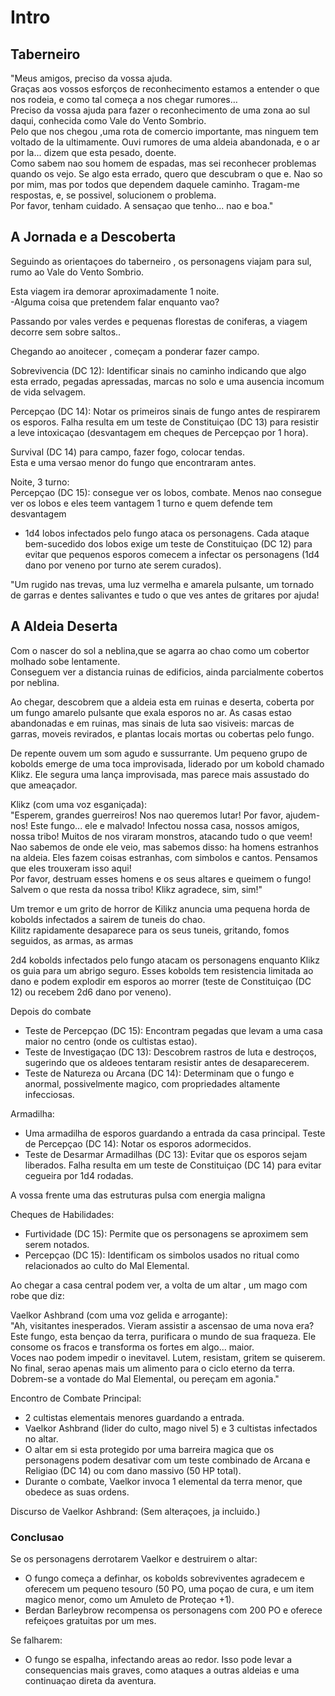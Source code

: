 # Intro

###

## Taberneiro

  
 "Meus amigos, preciso da vossa ajuda.  
Graças aos vossos esforços de reconhecimento estamos a entender o que nos
rodeia, e como tal começa a nos chegar rumores…  
Preciso da vossa ajuda para fazer o reconhecimento de uma  zona ao sul daqui,
conhecida como Vale do Vento Sombrio.  
Pelo que nos chegou ,uma rota de comercio importante, mas ninguem tem voltado
de la ultimamente. Ouvi rumores de uma aldeia abandonada, e o ar por la...
dizem que esta pesado, doente.  
Como sabem nao sou homem de espadas, mas sei reconhecer problemas quando os
vejo. Se algo esta errado, quero que descubram o que e. Nao so por mim, mas
por todos que dependem daquele caminho. Tragam-me respostas, e, se possivel,
solucionem o problema.  
Por favor, tenham cuidado. A sensaçao que tenho... nao e boa."

###

## A Jornada e a Descoberta

Seguindo as orientaçoes do taberneiro , os personagens viajam para sul, rumo
ao Vale do Vento Sombrio.  
  
Esta viagem ira demorar aproximadamente 1 noite.  
-Alguma coisa que pretendem falar enquanto vao?  
  
Passando por vales verdes e pequenas florestas de coniferas, a viagem decorre
sem sobre saltos..  
  
Chegando ao anoitecer , começam a ponderar fazer campo.

Sobrevivencia (DC 12): Identificar sinais no caminho indicando que algo esta
errado, pegadas apressadas, marcas no solo e uma ausencia incomum de vida
selvagem.  
  
Percepçao (DC 14): Notar os primeiros sinais de fungo antes de respirarem os
esporos. Falha resulta em um teste de Constituiçao (DC 13) para resistir a
leve intoxicaçao (desvantagem em cheques de Percepçao por 1 hora).

Survival (DC 14) para campo, fazer fogo, colocar tendas.  
Esta e uma versao menor do fungo que  encontraram antes.

Noite, 3 turno:  
Percepçao (DC 15):  consegue ver os lobos, combate. Menos nao consegue ver os
lobos e eles teem vantagem 1 turno e quem defende tem desvantagem

  * 1d4 lobos infectados pelo fungo ataca os personagens. Cada ataque bem-sucedido dos lobos exige um teste de Constituiçao (DC 12) para evitar que pequenos esporos comecem a infectar os personagens (1d4 dano por veneno por turno ate serem curados).

"Um rugido nas trevas, uma luz vermelha e amarela pulsante, um tornado de
garras e dentes salivantes e tudo o que ves antes de gritares por ajuda!  
  

## A Aldeia Deserta

  
  
Com o nascer do sol a neblina,que se agarra ao chao como um cobertor molhado
sobe lentamente.  
Conseguem ver  a distancia ruinas de edificios, ainda parcialmente cobertos
por neblina.

Ao chegar, descobrem que a  aldeia esta em ruinas e deserta, coberta por um
fungo amarelo pulsante que exala esporos no ar. As casas estao abandonadas e
em ruinas, mas sinais de luta sao visiveis: marcas de garras, moveis
revirados, e plantas locais mortas ou cobertas pelo fungo.  
  
De repente  ouvem um som agudo e sussurrante. Um pequeno grupo de kobolds
emerge de uma toca improvisada, liderado por um kobold chamado Klikz. Ele
segura uma lança improvisada, mas parece mais assustado do que ameaçador.  
  
Klikz (com uma voz esganiçada):  
 "Esperem, grandes guerreiros! Nos nao queremos lutar! Por favor, ajudem-nos!
Este fungo... ele e malvado! Infectou nossa casa, nossos amigos, nossa tribo!
Muitos de nos viraram monstros, atacando tudo o que veem!  
Nao sabemos de onde ele veio, mas sabemos disso: ha homens estranhos na
aldeia. Eles fazem coisas estranhas, com simbolos e cantos. Pensamos que eles
trouxeram isso aqui!  
Por favor, destruam esses homens e os seus altares    e queimem o fungo!
Salvem o que resta da nossa tribo! Klikz agradece, sim, sim!"

  
Um tremor e um grito de horror de Kilikz anuncia uma pequena horda de kobolds
infectados a sairem de tuneis do chao.  
Kilitz rapidamente desaparece para os seus tuneis, gritando, fomos seguidos,
as armas, as armas

2d4 kobolds infectados pelo fungo atacam os personagens enquanto Klikz os guia
para um abrigo seguro. Esses kobolds tem resistencia limitada ao dano e podem
explodir em esporos ao morrer (teste de Constituiçao (DC 12) ou recebem 2d6
dano por veneno).  
  
Depois do combate  

  * Teste de Percepçao (DC 15): Encontram pegadas que levam a uma casa maior no centro (onde os cultistas estao).
  * Teste de Investigaçao (DC 13): Descobrem rastros de luta e destroços, sugerindo que os aldeoes tentaram resistir antes de desaparecerem.
  * Teste de Natureza ou Arcana (DC 14): Determinam que o fungo e anormal, possivelmente magico, com propriedades altamente infecciosas.

Armadilha:

  * Uma armadilha de esporos guardando a entrada da casa principal. Teste de Percepçao (DC 14): Notar os esporos adormecidos.
  * Teste de Desarmar Armadilhas (DC 13): Evitar que os esporos sejam liberados. Falha resulta em um teste de Constituiçao (DC 14) para evitar cegueira por 1d4 rodadas.

A vossa frente uma das estruturas pulsa com energia maligna

Cheques de Habilidades:

  * Furtividade (DC 15): Permite que os personagens se aproximem sem serem notados.
  * Percepçao (DC 15): Identificam os simbolos usados no ritual como relacionados ao culto do Mal Elemental.

Ao chegar a casa central podem  ver, a volta de um altar , um mago com robe
que diz:

Vaelkor Ashbrand (com uma voz gelida e arrogante):  
 "Ah, visitantes inesperados. Vieram assistir a ascensao de uma nova era? Este
fungo, esta bençao da terra, purificara o mundo de sua fraqueza. Ele consome
os fracos e transforma os fortes em algo... maior.  
Voces nao podem impedir o inevitavel. Lutem, resistam, gritem se quiserem. No
final, serao apenas mais um alimento para o ciclo eterno da terra. Dobrem-se a
vontade do Mal Elemental, ou pereçam em agonia."

  
Encontro de Combate Principal:

  * 2 cultistas elementais menores guardando a entrada.
  * Vaelkor Ashbrand (lider do culto, mago nivel 5) e 3 cultistas infectados no altar.
  * O altar em si esta protegido por uma barreira magica que os personagens podem desativar com um teste combinado de Arcana e Religiao (DC 14) ou com dano massivo (50 HP total).
  * Durante o combate, Vaelkor invoca 1 elemental da terra menor, que obedece as suas ordens.

Discurso de Vaelkor Ashbrand: (Sem alteraçoes, ja incluido.)

### Conclusao

Se os personagens derrotarem Vaelkor e destruirem o altar:

  * O fungo começa a definhar, os kobolds sobreviventes agradecem e oferecem um pequeno tesouro (50 PO, uma poçao de cura, e um item magico menor, como um Amuleto de Proteçao +1).
  * Berdan Barleybrow recompensa os personagens com 200 PO e oferece refeiçoes gratuitas por um mes.

Se falharem:

  * O fungo se espalha, infectando areas ao redor. Isso pode levar a consequencias mais graves, como ataques a outras aldeias e uma continuaçao direta da aventura.

